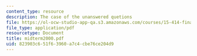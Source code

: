 ```yaml
---
content_type: resource
description: The case of the unanswered quetions
file: https://ol-ocw-studio-app-qa.s3.amazonaws.com/courses/15-414-financial-management-summer-2003/823903c651f63960a7c4cbe76ce204d9_midterm2000.pdf
file_type: application/pdf
resourcetype: Document
title: midterm2000.pdf
uid: 823903c6-51f6-3960-a7c4-cbe76ce204d9
---
```


